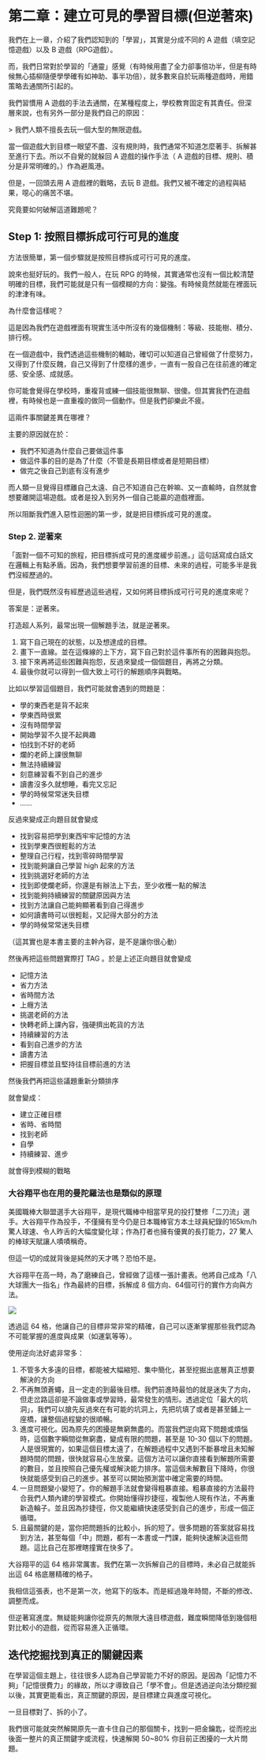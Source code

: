 # 第二章：建立可見的學習目標(但逆著來)

我們在上一章，介紹了我們認知到的「學習」，其實是分成不同的 A 遊戲（填空記憶遊戲）以及 B 遊戲（RPG遊戲）。

而，我們日常對於學習的「通靈」感覺（有時候用盡了全力卻事倍功半，但是有時候無心插柳隨便學學確有如神助、事半功倍），就多數來自於玩兩種遊戲時，用錯策略去通關所引起的。

我們習慣用 A 遊戲的手法去通關，在某種程度上，學校教育固定有其責任。但深層來說，也有另外一部分是我們自己的原因：

\> 我們人類不擅長去玩一個大型的無限遊戲。

當一個遊戲大到目標一眼望不盡、沒有規則時，我們通常不知道怎麼著手、拆解甚至進行下去。所以不自覺的就躲回 A 遊戲的操作手法（ A 遊戲的目標、規則、積分是非常明確的。）作為避風港。

但是，一回頭去用 A 遊戲裡的戰略，去玩 B 遊戲。我們又被不確定的過程與結果，噁心的痛苦不堪。

究竟要如何破解這道難題呢？

## Step 1: 按照目標拆成可行可見的進度

方法很簡單，第一個步驟就是按照目標拆成可行可見的進度。

說來也挺好玩的。我們一般人，在玩 RPG 的時候，其實通常也沒有一個比較清楚明確的目標，我們可能就是只有一個模糊的方向：變強。有時候竟然就能在裡面玩的津津有味。

為什麼會這樣呢？

這是因為我們在遊戲裡面有現實生活中所沒有的幾個機制：等級、技能樹、積分、排行榜。

在一個遊戲中，我們透過這些機制的輔助，確切可以知道自己曾經做了什麼努力，又得到了什麼反餽，自己又得到了什麼樣的進步，一直有一股自己在往前進的確定感、安全感、成就感。

你可能會覺得在學校時，重複背或練一個技能很無聊、很傻。但其實我們在遊戲裡，有時候也是一直重複的做同一個動作。但是我們卻樂此不疲。

這兩件事關鍵差異在哪裡？

主要的原因就在於：

* 我們不知道為什麼自己要做這件事
* 做這件事的目的是為了什麼（不管是長期目標或者是短期目標）
* 做完之後自己到底有沒有進步

而人類一旦覺得目標離自己太遠、自己不知道自己在幹嘛、又一直輸時，自然就會想要離開這場遊戲。或者是投入到另外一個自己能贏的遊戲裡面。

所以阻斷我們進入惡性迴圈的第一步，就是把目標拆成可見的進度。

### Step 2. 逆著來

「面對一個不可知的旅程，把目標拆成可見的進度緩步前進。」這句話寫成白話文在邏輯上有點矛盾。因為，我們想要學習前進的目標、未來的過程，可能多半是我們沒經歷過的。

但是，我們既然沒有經歷過這些過程，又如何將目標拆成可行可見的進度來呢？

答案是：逆著來。

打造超人系列，最常出現一個解題手法，就是逆著來。

1. 寫下自己現在的狀態，以及想達成的目標。
2. 畫下一直線。並在這條線的上下方，寫下自己對於這件事所有的困難與抱怨。
3. 接下來再將這些困難與抱怨，反過來變成一個個題目，再將之分類。
4. 最後你就可以得到一個大致上可行的解題順序與戰略。

比如以學習這個題目，我們可能就會遇到的問題是：

- 學的東西老是背不起來
- 學東西時很累
- 沒有時間學習
- 開始學習不久提不起興趣
- 怕找到不好的老師
- 爛的老師上課很無聊
- 無法持續練習
- 刻意練習看不到自己的進步
- 讀書沒多久就想睡，看完又忘記
- 學的時候常常迷失目標
- ......

反過來變成正向題目就會變成

- 找到容易把學到東西牢牢記憶的方法
- 找到學東西很輕鬆的方法
- 整理自己行程，找到零碎時間學習
- 找到能夠讓自己學習 high 起來的方法
- 找到挑選好老師的方法
- 找到即使爛老師，你還是有辦法上下去，至少收穫一點的解法
- 找到能夠持續練習的關鍵原因與方法
- 找到方法讓自己能夠顯著看到自己得進步
- 如何讀書時可以很輕鬆，又記得大部分的方法
- 學的時候常常迷失目標

（這其實也是本書主要的主幹內容，是不是讓你很心動）

然後再把這些問題實際打 TAG 。於是上述正向題目就會變成

- 記憶方法
- 省力方法
- 省時間方法
- 上癮方法
- 挑選老師的方法
- 快轉老師上課內容，強硬擠出乾貨的方法
- 持續練習的方法
- 看到自己進步的方法
- 讀書方法
- 把握目標並且堅持往目標前進的方法

然後我們再把這些議題重新分類排序

就會變成：

- 建立正確目標
- 省時、省時間
- 找到老師
- 自學
- 持續練習、進步

就會得到模糊的戰略


### 大谷翔平也在用的曼陀羅法也是類似的原理

美國職棒大聯盟選手大谷翔平，是現代職棒中相當罕見的投打雙修「二刀流」選手。大谷翔平作為投手，不僅擁有至今仍是日本職棒官方本土球員紀錄的165km/h驚人球速、令人昨舌的大幅度變化球；作為打者也擁有優異的長打能力，27 驚人的棒球天賦讓人嘖嘖稱奇。

但這一切的成就背後是純然的天才嗎？恐怕不是。

大谷翔平在高一時，為了磨練自己，曾經做了這樣一張計畫表。他將自己成為「八大球團大一指名」作為最終的目標，拆解成 8 個方向、64個可行的實作方向與方法。

![](images/20211023164123.png)


透過這 64 格，他讓自己的目標非常非常的精確，自己可以逐漸掌握那些我們認為不可能掌握的進度與成果（如運氣等等）。


使用逆向法好處非常多：

1. 不管多大多遠的目標，都能被大幅縮短、集中簡化，甚至挖掘出底層真正想要解決的方向
2. 不再無頭蒼蠅，且一定走的到最後目標。我們前進時最怕的就是迷失了方向，但走岔路這卻是不論做事或學習時，最常發生的情形。透過定位「最大的坑洞」，我們可以搶先反過來在有可能的坑洞上，先把坑填了或者是甚至鋪上一座橋，讓整個過程變的很順暢。
3. 進度可視化。因為原先的困擾是無窮無盡的。而當我們逆向寫下問題或煩惱時，這個數字瞬間從無窮盡，變成有限的問題，甚至是 10-30 個以下的問題。人是很現實的，如果這個目標太遠了，在解題過程中又遇到不斷暴增且未知解題時間的問題，很快就容易心生放棄。這個方法可以讓你直接看到解題所需要的數目，並且按照自己優先權或解決能力排序。當這個未解數目下降時，你很快就能感受到自己的進步。甚至可以開始預測當中確定需要的時間。
4. 一旦問題變小變短了。你的解題手法就會變得粗暴直接。粗暴直接的方法最符合我們人類內建的學習模式。你開始懂得抄捷徑，複製他人現有作法，不再重新造輪子。並且因為抄捷徑，你又能繼續快速感受到自己的進步，形成一個正循環。
5. 且最關鍵的是，當你把問題拆的比較小，拆的短了。很多問題的答案就容易找到方法，甚至每個「中」問題，都有一本書或一門課，能夠快速解決這些問題。這比自己在那裡瞎撞實在快多了。

大谷翔平的這 64 格非常厲害。我們在第一次拆解自己的目標時，未必自己就能拆出這 64 格底層精確的格子。

我相信這張表，也不是第一次，他寫下的版本。而是經過幾年時間，不斷的修改、調整而成。

但逆著寫進度。無疑能夠讓你從原先的無限大遠目標遊戲，難度瞬間降低到幾個相對比較小的遊戲，從而容易進入正循環。

## 迭代挖掘找到真正的關鍵因素

在學習這個主題上，往往很多人認為自己學習能力不好的原因。是因為「記憶力不夠」「記憶很費力」的緣故，所以才導致自己「學不會」。但是透過逆向法分類挖掘以後，其實更能看出，真正關鍵的原因，是目標建立與進度可視化。

一旦目標對了、拆的小了。

我們很可能就突然解開原先一直卡住自己的那個關卡，找到一把金鑰匙，從而挖出後面一整片的真正關鍵字或流程，快速解開 50~80% 你目前正困擾的一大片問題。
